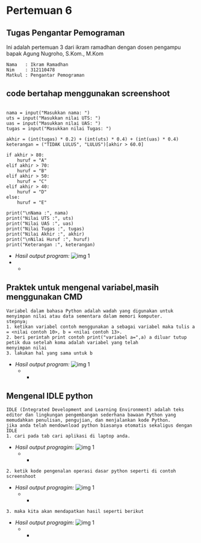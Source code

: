 # Pertemuan 6
## Tugas Pengantar Pemograman 
Ini adalah pertemuan 3 dari ikram ramadhan dengan dosen pengampu bapak Agung Nugroho, S.Kom., M.Kom

````shell
Nama   : Ikram Ramadhan
Nim    : 312110478
Matkul : Pengantar Pemograman
````
## code bertahap menggunakan screenshoot
````shell

nama = input("Masukkan nama: ")
uts = input("Masukkan nilai UTS: ")
uas = input("Masukkan nilai UAS: ")
tugas = input("Masukkan nilai Tugas: ")

akhir = (int(tugas) * 0.2) + (int(uts) * 0.4) + (int(uas) * 0.4)
keterangan = ("TIDAK LULUS", "LULUS")[akhir > 60.0]

if akhir > 80:
    huruf = "A"
elif akhir > 70:
    huruf = "B"
elif akhir > 50:
    huruf = "C"
elif akhir > 40:
    huruf = "D"
else:
    huruf = "E"

print("\nNama :", nama)
print("Nilai UTS :", uts)
print("Nilai UAS :", uas)
print("Nilai Tugas :", tugas)
print("Nilai Akhir :", akhir)
print("\nNilai Huruf :", huruf)
print("Keterangan :", keterangan)
````
* *Hasil output program:*
  ![img 1](asset/halloworld.png)
* *

## Praktek untuk mengenal variabel,masih menggunakan CMD
````shell
Variabel dalam bahasa Python adalah wadah yang digunakan untuk menyimpan nilai atau data sementara dalam memori komputer. 
stepnya;
1. ketikan variabel contoh menggunakan a sebagai variabel maka tulis a = <nilai contoh 10>, b = <nilai contoh 13>.
2. beri perintah print contoh print("variabel a=",a) a diluar tutup petik dua setelah koma adalah variabel yang telah
menyimpan nilai
3. lakukan hal yang sama untuk b
````
* *Hasil output program:*
  ![img 1](asset/variabel.png)
  * *

## Mengenal IDLE python
````shell
IDLE (Integrated Development and Learning Environment) adalah teks editor dan lingkungan pengembangan sederhana bawaan Python yang memudahkan penulisan, pengujian, dan menjalankan kode Python. 
jika anda telah mendownload python biasanya otomatis sekaligus dengan IDLE 
1. cari pada tab cari aplikasi di laptop anda.
````
* *Hasil output progragim:*
  ![img 1](asset/idle.png)
  * *

````shell
2. ketik kode pengenalan operasi dasar python seperti di contoh screenshoot
````
* *Hasil output progragim:*
  ![img 1](asset/idle.png)
  * *
````shell
3. maka kita akan mendapatkan hasil seperti berikut
````
* *Hasil output progragim:*
  ![img 1](asset/hasil.png)
  * *